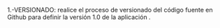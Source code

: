 1.-VERSIONADO: realice el proceso de versionado del código fuente en Github para definir la versión 1.0 de la aplicación
.
